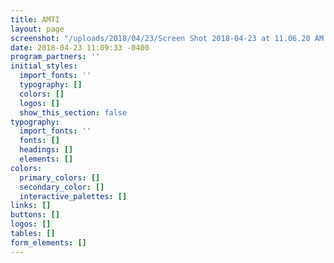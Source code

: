 ```yaml
---
title: AMTI
layout: page
screenshot: "/uploads/2018/04/23/Screen Shot 2018-04-23 at 11.06.20 AM.png"
date: 2018-04-23 11:09:33 -0400
program_partners: ''
initial_styles:
  import_fonts: ''
  typography: []
  colors: []
  logos: []
  show_this_section: false
typography:
  import_fonts: ''
  fonts: []
  headings: []
  elements: []
colors:
  primary_colors: []
  secondary_color: []
  interactive_palettes: []
links: []
buttons: []
logos: []
tables: []
form_elements: []
---
```

